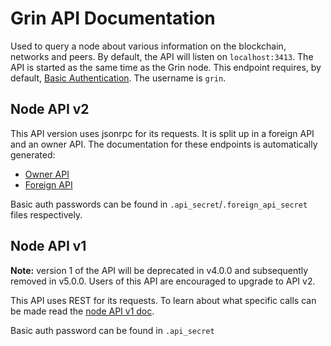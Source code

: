 # Grin API Documentation

Used to query a node about various information on the blockchain, networks and peers. By default, the API will listen on `localhost:3413`. The API is started as the same time as the Grin node.
This endpoint requires, by default, [Basic Authentication](https://en.wikipedia.org/wiki/Basic_access_authentication). The username is `grin`.

## Node API v2

This API version uses jsonrpc for its requests. It is split up in a foreign API and an owner API. The documentation for these endpoints is automatically generated:
- [Owner API](https://docs.rs/grin_api/latest/grin_api/trait.OwnerRpc.html)
- [Foreign API](https://docs.rs/grin_api/latest/grin_api/trait.ForeignRpc.html)

Basic auth passwords can be found in `.api_secret`/`.foreign_api_secret` files respectively.

## Node API v1

**Note:** version 1 of the API will be deprecated in v4.0.0 and subsequently removed in v5.0.0. Users of this API are encouraged to upgrade to API v2.

This API uses REST for its requests. To learn about what specific calls can be made read the [node API v1 doc](node_api_v1.md).

Basic auth password can be found in `.api_secret`
